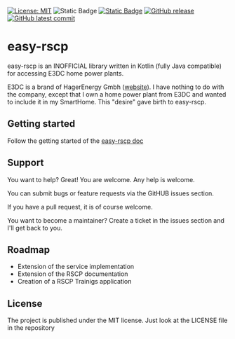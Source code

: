 [![License: MIT](https://img.shields.io/badge/License-MIT-yellow.svg)](https://opensource.org/licenses/MIT)
![Static Badge](https://img.shields.io/badge/Lang-Kotlin-blue?logo=kotlin)
[![Static Badge](https://img.shields.io/badge/Maven-Central-blue)](https://repo1.maven.org/maven2/de/jnk-consulting/e3dc/easyrscp/)
[![GitHub release](https://img.shields.io/github/release/jnk-cons/easy-rscp.svg)](https://github.com/jnk-cons/easy-rscp/releases)
[![GitHub latest commit](https://badgen.net/github/last-commit/jnk-cons/easy-rscp)](https://GitHub.com/jnk-cons/easy-rscp/commit/)

# easy-rscp 

easy-rscp is an INOFFICIAL library written in Kotlin (fully Java compatible) for accessing E3DC home power plants.

E3DC is a brand of HagerEnergy Gmbh ([website](https://www.e3dc.com/)). I have nothing to do with the company, except that I own a home power plant from E3DC and wanted to include it in my SmartHome. This "desire" gave birth to easy-rscp.

## Getting started

Follow the getting started of the [easy-rscp doc](https://jnk-cons.github.io/easy-rscp/)

## Support
You want to help? Great! You are welcome. Any help is welcome.

You can submit bugs or feature requests via the GitHUB issues section.

If you have a pull request, it is of course welcome.

You want to become a maintainer? Create a ticket in the issues section and I'll get back to you.

## Roadmap
- Extension of the service implementation
- Extension of the RSCP documentation
- Creation of a RSCP Trainigs application

## License
The project is published under the MIT license. Just look at the LICENSE file in the repository
